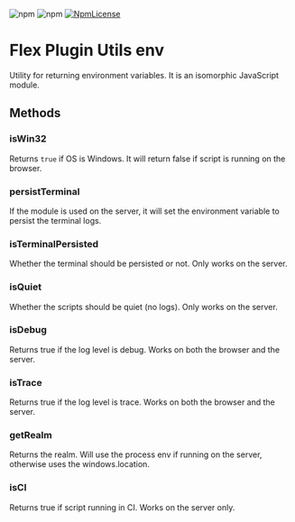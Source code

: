 ![npm](https://img.shields.io/npm/v/flex-plugins-utils-env.svg?style=square)
![npm](https://img.shields.io/npm/dt/flex-plugins-utils-env.svg?style=square)
[![NpmLicense](https://img.shields.io/npm/l/flex-plugins-utils-env.svg?style=square)](../../LICENSE)

# Flex Plugin Utils env

Utility for returning environment variables. It is an isomorphic JavaScript module. 

## Methods

### isWin32

Returns `true` if OS is Windows. It will return false if script is running on the browser.

### persistTerminal

If the module is used on the server, it will set the environment variable to persist the terminal logs.

### isTerminalPersisted

Whether the terminal should be persisted or not. Only works on the server.

### isQuiet

Whether the scripts should be quiet (no logs). Only works on the server.

### isDebug

Returns true if the log level is debug. Works on both the browser and the server.

### isTrace

Returns true if the log level is trace. Works on both the browser and the server.

### getRealm

Returns the realm. Will use the process env if running on the server, otherwise uses the windows.location. 

### isCI

Returns true if script running in CI. Works on the server only.
